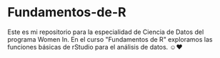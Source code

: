 # Fundamentos-de-R

Este es mi repositorio para la especialidad de Ciencia de Datos del programa Women In.
En el curso "Fundamentos de R" exploramos las funciones básicas de rStudio para el análisis de datos.
☺♥
